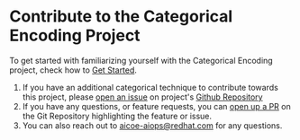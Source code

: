 # Contribute to the Categorical Encoding Project

To get started with familiarizing yourself with the Categorical Encoding project, check how to [Get Started](get-started.md).

1. If you have an additional categorical technique to contribute towards this project, please [open an issue](https://github.com/aicoe-aiops/categorical-encoding/issues) on project's [Github Repository](https://github.com/aicoe-aiops/categorical-encoding)
2. If you have any questions, or feature requests, you can [open up a PR](https://github.com/aicoe-aiops/categorical-encoding/pulls) on the Git Repository highlighting the feature or issue.
3. You can also reach out to aicoe-aiops@redhat.com for any questions.